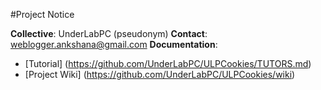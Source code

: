 #Project Notice

**Collective**:     UnderLabPC (pseudonym) 
**Contact**:        weblogger.ankshana@gmail.com 
**Documentation**:  
- [Tutorial]     (https://github.com/UnderLabPC/ULPCookies/TUTORS.md)
- [Project Wiki] (https://github.com/UnderLabPC/ULPCookies/wiki)
